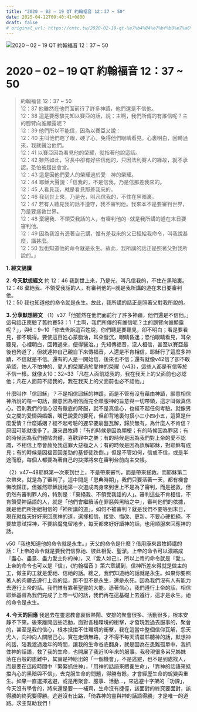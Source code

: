```yaml
---
title: "2020 – 02 – 19 QT 約翰福音 12：37 ~ 50"
date: 2025-04-12T00:40:41+0800
draft: false
# original_url: https://cmtc.tw/2020-02-19-qt-%e7%b4%84%e7%bf%b0%e7%a6%8f%e9%9f%b3-12%ef%bc%9a37-50
---
```


![2020 – 02 – 19 QT 約翰福音 12：37 ~ 50](/images/qt.jpg   "2020 – 02 – 19 QT 約翰福音 12：37 ~ 50")

# 2020 – 02 – 19 QT 約翰福音 12：37 ~ 50

> 約翰福音 12：37 ~ 50  
> 12：37 他雖然在他們面前行了許多神蹟，他們還是不信他。  
> 12：38 這是要應驗先知以賽亞的話，說：主啊，我們所傳的有誰信呢？主的膀臂向誰顯露呢？  
> 12：39 他們所以不能信，因為以賽亞又說：  
> 12：40 主叫他們瞎了眼，硬了心，免得他們眼睛看見，心裏明白，回轉過來，我就醫治他們。  
> 12：41 以賽亞因為看見他的榮耀，就指著他說這話。  
> 12：42 雖然如此，官長中卻有好些信他的，只因法利賽人的緣故，就不承認，恐怕被趕出會堂。  
> 12：43 這是因他們愛人的榮耀過於愛　神的榮耀。  
> 12：44 耶穌大聲說：「信我的，不是信我，乃是信那差我來的。  
> 12：45 人看見我，就是看見那差我來的。  
> 12：46 我到世上來，乃是光，叫凡信我的，不住在黑暗裏。  
> 12：47 若有人聽見我的話不遵守，我不審判他。我來本不是要審判世界，乃是要拯救世界。  
> 12：48 棄絕我、不領受我話的人，有審判他的─就是我所講的道在末日要審判他。  
> 12：49 因為我沒有憑著自己講，惟有差我來的父已經給我命令，叫我說甚麼，講甚麼。  
> 12：50 我也知道他的命令就是永生。故此，我所講的話正是照著父對我所說的。」

**1. 經文誦讀**

**2.  今天默想經文**
約 12：46 我到世上來，乃是光，叫凡信我的，不住在黑暗裏。  
12：48 棄絕我、不領受我話的人，有審判他的─就是我所講的道在末日要審判他。  
12：50 我也知道他的命令就是永生。故此，我所講的話正是照著父對我所說的。

**3. 分享默想經文**
（1）v37「他雖然在他們面前行了許多神蹟，他們還是不信他。」這句話正應驗了舊約賽53：1「主啊，我們所傳的有誰信呢？主的膀臂向誰顯露呢？」，與6：9\~10「你去告訴這百姓說，你們聽是要聽見，卻不明白；看是要看見，卻不曉得。要使這百姓心蒙脂油，耳朵發沉，眼睛昏迷；恐怕眼睛看見，耳朵聽見，心裡明白，回轉過來，便得醫治。」先知傳福音，沒人相信，甚至以賽亞最後也殉道了，但就連神自己親自下來傳福音，人還是不肯相信，耶穌行了這麼多神蹟，不信就是不信。還有的人是一開始信，後來也不信；還有就像v42信了卻不敢承認，怕人不怕神的、愛人的榮耀過於愛神的榮耀（v43），這些人都是有信等於不信一樣。就像太10：32\~33「凡在人面前認我的，我在我天上的父面前也必認他；凡在人面前不認我的，我在我天上的父面前也必不認他。」

什麼叫作「信耶穌」？不是相信耶穌的神蹟，而是不管有沒有藉由神蹟，願意相信神所說的每一句話，願意因為相信而完全順服神的旨意與一切帶領，這才叫做真信心。否則我們的信心沒有徹底的降服，就不是真信心，也經不起任何考驗。就像男女之間的愛情與婚姻，嘴巴說愛的要死，但卻背地裏勾搭小三小四小五，這算是什麼愛情？什麼婚姻？經不起考驗的遲早要崩盤瓦解，歸於無有。為什麼人不肯信？原因可能就很多了。康來昌牧師：「有的時候是因為頑梗；有的時候因為罪惡；有的時候因為我們體貼肉體，喜歡罪中之樂；有的時候是因為我們對上帝的愛不認識，不相信上帝會赦免我這罪大惡極之人；有的時候是因為誤解耶穌，對耶穌有成見；有的時候是因福音因差勁的基督徒跌倒。」但是不管如何，信或不信，或是半途而廢，每個人都要為著自己的抉擇將來在審判台前向主交帳。

（2）v47\~48耶穌第一次來到世上，不是帶來審判，而是帶來拯救。而耶穌第二次帶來，就是為了審判了，這中間是「恩典時期」，我們只要活著一天，都有機會悔改歸正。但雖然耶穌說祂第一次道成肉身來到世上不是為了審判，而是拯救，但仍然有審判罪人的，特別是：「棄絕我、不領受我話的人」。審判這些不肯相信，不肯領受神話語的人，就是「他們會繼續活在罪惡與黑暗之中」，審判他們的依據，就是他們所拒絕相信的「神所講的道」。如何不被審判？就是我們不要等到末日，現在就每天好好來回應神的道，選擇相信、接受、悔改、更新。不要心硬拒絕，不要故意試探神，不要給魔鬼留地步，每天都來好好讀神的話，也用順服來回應神的話。

v50「我也知道他的命令就是永生。」天父的命令是什麼？借用康來昌牧師講的話：「上帝的命令就是要我們信靠祂、彼此相愛、聖潔。上帝的命令可以濃縮成『盡心、盡意、盡力愛主你的神』，又『愛人如己』，所以上帝的命令就是『愛』。上帝的命令也可以是『信』，《約翰福音 》第六章講到，信神所差來得就是做主的工，做主的工就是愛祂、信祂的話。總之，我們知道祂的話就是永生。如果你要照著人的肉體去遵行上帝的話，那不但不是永生，還是永死。因為我們沒有人有能力去遵行上帝的話。我們惟有靠著聖靈的大能，憑著信心，我們遵行上帝的話，相信耶穌基督為我們完成了上帝一切的話，我們再在這基礎上去遵行，這才是永生。祂的命令是永生。

**4. 今天的回應**
我過去在靈恩教會裏很熱鬧、安排的聚會很多、活動很多，根本安靜不下來。後來離開這些活動，面對各種環境的衝擊，才發現我過去服事的，聚會的，甚至是我的信心，根本抵擋不住環境的衝擊，我在這當中整個信仰瓦解，怨天尤人，向神向人關閉己心。實在走頭無路，才不得不每天清晨聆聽神的話，默想神的話，陪我渡過幾年的時間，讓我的生命谷底翻身，就是因為在患難孤單中，我抓住神的話語，救了我的生命，也開展了我近10年來的服事。我發現很多弟兄姊妹落在百般的患難中，其實是神給出的「一個機會」，不是逃避，也不是到處找人，而是要在這段時間中「緊緊抓住神」，「用神的話語來餵養生命」，「靠神的話語來抵擋內心的黑暗與不信」，去克服生命的問題，得勝有餘，才會經歷生命的蛻變與重生。如果一直選擇逃避，或是用聚會、服事、活動…，來逃避十字架的「功課」，今天沒有學會的，將來還是要一一補齊，生命沒有捷徑，該面對的終究要面對，該得勝的終究要得勝。逃避沒有出路，「倚靠神的靈與神的話語得勝」才是唯一的道路。求主幫助我們！
